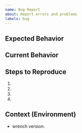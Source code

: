 ```yaml
---
name: Bug Report
about: Report errors and problems
labels: bug
---
```


## Expected Behavior
<!-- Write what you expected -->

## Current Behavior
<!-- Write current behavior -->

## Steps to Reproduce
<!-- Write steps to reproduce the bug -->

1.
2.
3.
4.

## Context (Environment)

* wrench version:

<!--- How has this issue affected you? What are you trying to accomplish? -->
<!--- Providing context helps us come up with a solution that is most useful in the real world -->
